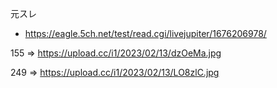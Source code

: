 元スレ
- https://eagle.5ch.net/test/read.cgi/livejupiter/1676206978/

155 => https://upload.cc/i1/2023/02/13/dzOeMa.jpg

249 => https://upload.cc/i1/2023/02/13/LO8zlC.jpg
